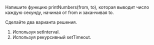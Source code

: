Напишите функцию printNumbers(from, to), которая выводит число каждую секунду, 
начиная от from и заканчивая to.

Сделайте два варианта решения.

1. Используя setInterval.
2. Используя рекурсивный setTimeout.